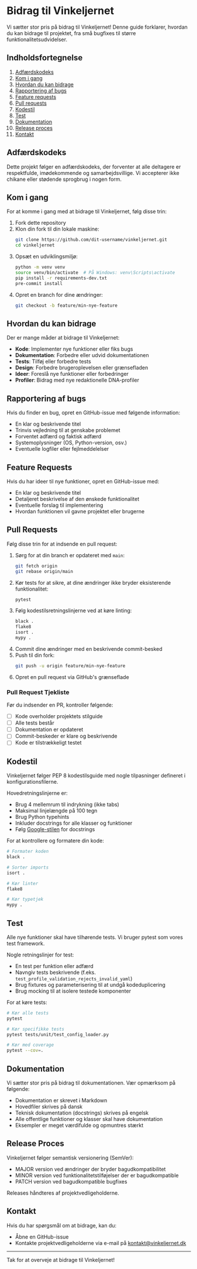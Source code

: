 # Bidrag til Vinkeljernet

Vi sætter stor pris på bidrag til Vinkeljernet! Denne guide forklarer, hvordan du kan bidrage til projektet, fra små bugfixes til større funktionalitetsudvidelser.

## Indholdsfortegnelse

1. [Adfærdskodeks](#adfærdskodeks)
2. [Kom i gang](#kom-i-gang)
3. [Hvordan du kan bidrage](#hvordan-du-kan-bidrage)
4. [Rapportering af bugs](#rapportering-af-bugs)
5. [Feature requests](#feature-requests)
6. [Pull requests](#pull-requests)
7. [Kodestil](#kodestil)
8. [Test](#test)
9. [Dokumentation](#dokumentation)
10. [Release proces](#release-proces)
11. [Kontakt](#kontakt)

## Adfærdskodeks

Dette projekt følger en adfærdskodeks, der forventer at alle deltagere er respektfulde, imødekommende og samarbejdsvillige. Vi accepterer ikke chikane eller stødende sprogbrug i nogen form.

## Kom i gang

For at komme i gang med at bidrage til Vinkeljernet, følg disse trin:

1. Fork dette repository
2. Klon din fork til din lokale maskine:
   ```bash
   git clone https://github.com/dit-username/vinkeljernet.git
   cd vinkeljernet
   ```
3. Opsæt en udviklingsmiljø:
   ```bash
   python -m venv venv
   source venv/bin/activate  # På Windows: venv\Scripts\activate
   pip install -r requirements-dev.txt
   pre-commit install
   ```
4. Opret en branch for dine ændringer:
   ```bash
   git checkout -b feature/min-nye-feature
   ```

## Hvordan du kan bidrage

Der er mange måder at bidrage til Vinkeljernet:

- **Kode**: Implementer nye funktioner eller fiks bugs
- **Dokumentation**: Forbedre eller udvid dokumentationen
- **Tests**: Tilføj eller forbedre tests
- **Design**: Forbedre brugeroplevelsen eller grænsefladen
- **Ideer**: Foreslå nye funktioner eller forbedringer
- **Profiler**: Bidrag med nye redaktionelle DNA-profiler

## Rapportering af bugs

Hvis du finder en bug, opret en GitHub-issue med følgende information:

- En klar og beskrivende titel
- Trinvis vejledning til at genskabe problemet
- Forventet adfærd og faktisk adfærd
- Systemoplysninger (OS, Python-version, osv.)
- Eventuelle logfiler eller fejlmeddelelser

## Feature Requests

Hvis du har ideer til nye funktioner, opret en GitHub-issue med:

- En klar og beskrivende titel
- Detaljeret beskrivelse af den ønskede funktionalitet
- Eventuelle forslag til implementering
- Hvordan funktionen vil gavne projektet eller brugerne

## Pull Requests

Følg disse trin for at indsende en pull request:

1. Sørg for at din branch er opdateret med `main`:
   ```bash
   git fetch origin
   git rebase origin/main
   ```
2. Kør tests for at sikre, at dine ændringer ikke bryder eksisterende funktionalitet:
   ```bash
   pytest
   ```
3. Følg kodestilsretningslinjerne ved at køre linting:
   ```bash
   black .
   flake8
   isort .
   mypy .
   ```
4. Commit dine ændringer med en beskrivende commit-besked
5. Push til din fork:
   ```bash
   git push -u origin feature/min-nye-feature
   ```
6. Opret en pull request via GitHub's grænseflade

### Pull Request Tjekliste

Før du indsender en PR, kontroller følgende:

- [ ] Kode overholder projektets stilguide
- [ ] Alle tests består
- [ ] Dokumentation er opdateret
- [ ] Commit-beskeder er klare og beskrivende
- [ ] Kode er tilstrækkeligt testet

## Kodestil

Vinkeljernet følger PEP 8 kodestilsguide med nogle tilpasninger defineret i konfigurationsfilerne.

Hovedretningslinjerne er:

- Brug 4 mellemrum til indrykning (ikke tabs)
- Maksimal linjelængde på 100 tegn
- Brug Python typehints
- Inkluder docstrings for alle klasser og funktioner
- Følg [Google-stilen](https://google.github.io/styleguide/pyguide.html) for docstrings

For at kontrollere og formatere din kode:

```bash
# Formater koden
black .

# Sorter imports
isort .

# Kør linter
flake8

# Kør typetjek
mypy .
```

## Test

Alle nye funktioner skal have tilhørende tests. Vi bruger pytest som vores test framework.

Nogle retningslinjer for test:

- En test per funktion eller adfærd
- Navngiv tests beskrivende (f.eks. `test_profile_validation_rejects_invalid_yaml`)
- Brug fixtures og parameterisering til at undgå kodeduplicering
- Brug mocking til at isolere testede komponenter

For at køre tests:

```bash
# Kør alle tests
pytest

# Kør specifikke tests
pytest tests/unit/test_config_loader.py

# Kør med coverage
pytest --cov=.
```

## Dokumentation

Vi sætter stor pris på bidrag til dokumentationen. Vær opmærksom på følgende:

- Dokumentation er skrevet i Markdown
- Hovedfiler skrives på dansk
- Teknisk dokumentation (docstrings) skrives på engelsk
- Alle offentlige funktioner og klasser skal have dokumentation
- Eksempler er meget værdifulde og opmuntres stærkt

## Release Proces

Vinkeljernet følger semantisk versionering (SemVer):

- MAJOR version ved ændringer der bryder bagudkompatibilitet
- MINOR version ved funktionalitetstilføjelser der er bagudkompatible
- PATCH version ved bagudkompatible bugfixes

Releases håndteres af projektvedligeholderne.

## Kontakt

Hvis du har spørgsmål om at bidrage, kan du:

- Åbne en GitHub-issue
- Kontakte projektvedligeholderne via e-mail på [kontakt@vinkeljernet.dk](mailto:kontakt@vinkeljernet.dk)

---

Tak for at overveje at bidrage til Vinkeljernet!